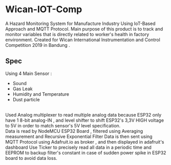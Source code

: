 # Wican-IOT-Comp
A Hazard Monitoring System for Manufacture Industry Using IoT-Based Approach and MQTT Protocol.
Main purpose of this product is to track and monitor variables that is directly related to worker's health in factory environment.
Created for Wican International Instrumentation and Control Competition 2019 in Bandung .
## Spec
Using 4 Main Sensor :
- Sound 
- Gas Leak 
- Humidity and Temperature
- Dust particle <br>
<br>
Used Analog multiplexer to read multiple analog data because ESP32 only have 1 8-bit analog-IN , and level shifter to shift ESP32's 3,3V HIGH voltage to 5V in order to match sensor's 5V level specification. 
<br>
Data is read by NodeMCU ESP32 Board , filtered using Averaging measurement and Recursive Exponential Filter
Data is then sent using MQTT Protocol using Adafruit.io as broker , and then displayed in adafruit's dashboard 
Use Ticker to precisely read all data in a periodic time and EEPROM to backup filter's constant in case of sudden power spike in ESP32 board to avoid data loss.
